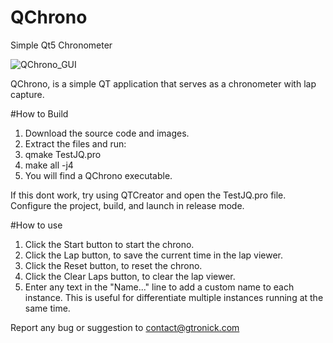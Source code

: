 # QChrono
Simple Qt5 Chronometer

![QChrono_GUI](https://sites.google.com/site/gtronick/QChrono1.0.PNG)

QChrono, is a simple QT application that serves as a chronometer with lap capture. 

#How to Build

1. Download the source code and images.
2. Extract the files and run:
3. qmake TestJQ.pro
4. make all -j4
5. You will find a QChrono executable.

If this dont work, try using QTCreator and open the TestJQ.pro file. Configure the project, build, and launch in release mode.

#How to use

1. Click the Start button to start the chrono.
2. Click the Lap button, to save the current time in the lap viewer.
3. Click the Reset button, to reset the chrono.
4. Click the Clear Laps button, to clear the lap viewer.
5. Enter any text in the "Name..." line to add a custom name to each instance. This is useful for differentiate multiple instances
   running at the same time.

Report any bug or suggestion to contact@gtronick.com
